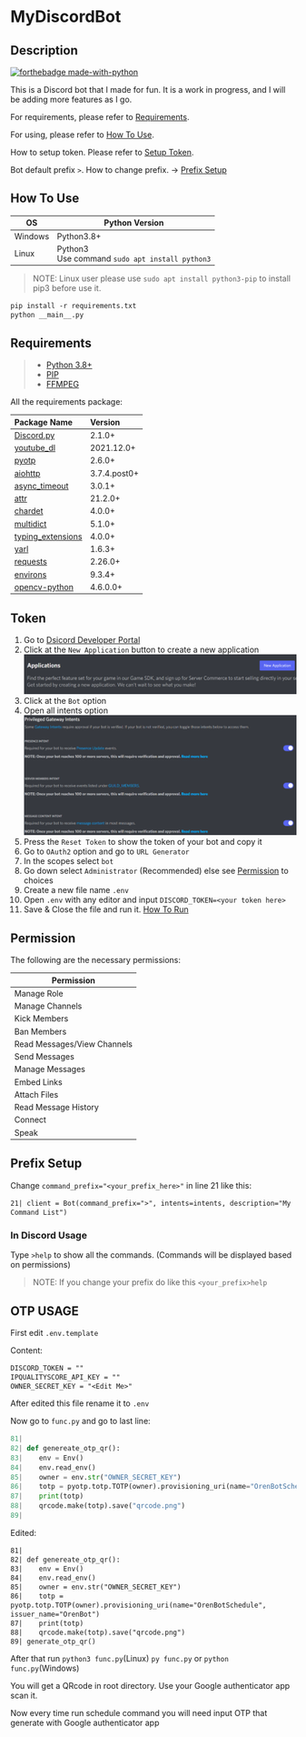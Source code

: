 # MyDiscordBot

## Description

[![forthebadge made-with-python](http://ForTheBadge.com/images/badges/made-with-python.svg)](https://www.python.org/)

This is a Discord bot that I made for fun. It is a work in progress, and I will be adding more features as I go.

For requirements, please refer to [Requirements](#Requirements).

For using, please refer to [How To Use](#How-To-Use).

How to setup token. Please refer to [Setup Token](#Token).

Bot default prefix `>`. How to change prefix. -> [Prefix Setup](#Prefix-Setup)

## How To Use

OS      |Python Version
--------|---------------
Windows |Python3.8+
Linux   |Python3 <br>Use command `sudo apt install python3`

> NOTE: Linux user please use `sudo apt install python3-pip` to install pip3 before use it.

    pip install -r requirements.txt
    python __main__.py

## Requirements
> - [Python 3.8+](https://www.python.org/downloads/)
> - [PIP](https://pip.pypa.io/en/stable/installation/)
> - [FFMPEG](https://ffmpeg.org/download.html)

All the requirements package:

Package Name                                                                  |Version
:-----------------------------------------------------------------------------|:------
[Discord.py](https://discordpy.readthedocs.io/en/latest/intro.html#installing)|2.1.0+
[youtube_dl](https://pypi.org/project/youtube_dl)                             |2021.12.0+
[pyotp](https://pypi.org/project/pyotp/) |2.6.0+
[aiohttp](https://pypi.org/project/aiohttp/)                                  |3.7.4.post0+
[async_timeout](https://pypi.org/project/async-timeout/)                      |3.0.1+
[attr](https://pypi.org/project/attrs/)                                       |21.2.0+
[chardet](https://pypi.org/project/chardet/)                                  |4.0.0+
[multidict](https://pypi.org/project/multidict/)                              |5.1.0+
[typing_extensions](https://pypi.org/project/typing-extensions/)              |4.0.0+
[yarl](https://pypi.org/project/yarl/)                                        |1.6.3+
[requests](https://pypi.org/project/requests/)                                |2.26.0+
[environs](https://pypi.org/project/environs/)                                |9.3.4+
[opencv-python](https://pypi.org/project/opencv-python/)                      |4.6.0.0+

## Token

1. Go to [Dsicord Developer Portal](https://github.com/Yekong995/MyDiscordBot.git)
2. Click at the `New Application` button to create a new application
![New_Application_Button](image/capp.png)
3. Click at the `Bot` option
4. Open all intents option
![Option_Intents](image/intents.png)
5. Press the `Reset Token` to show the token of your bot and copy it
6. Go to `OAuth2` option and go to `URL Generator`
7. In the scopes select `bot`
8. Go down select `Administrator` (Recommended) else see [Permission](#Permission) to choices
9. Create a new file name `.env`
10. Open `.env` with any editor and input `DISCORD_TOKEN=<your token here>`
11. Save & Close the file and run it. [How To Run](#How-To-Use)

## Permission

The following are the necessary permissions:

Permission                 |
---------------------------|
Manage Role                |
Manage Channels            |
Kick Members               |
Ban Members                |
Read Messages/View Channels|
Send Messages              |
Manage Messages            |
Embed Links                |
Attach Files               |
Read Message History       |
Connect                    |
Speak                      |

## Prefix Setup

Change `command_prefix="<your_prefix_here>"` in line 21 like this:

    21| client = Bot(command_prefix=">", intents=intents, description="My Command List")

### In Discord Usage

Type `>help` to show all the commands. (Commands will be displayed based on permissions)

> NOTE: If you change your prefix do like this `<your_prefix>help`



## OTP USAGE

First edit `.env.template`

Content: 

```
DISCORD_TOKEN = ""
IPQUALITYSCORE_API_KEY = ""
OWNER_SECRET_KEY = "<Edit Me>"
```

After edited this file rename it to `.env`

Now go to `func.py` and go to last line:

```python	
81|
82| def genereate_otp_qr():
83|    env = Env()
84|    env.read_env()
85|    owner = env.str("OWNER_SECRET_KEY")
86|    totp = pyotp.totp.TOTP(owner).provisioning_uri(name="OrenBotSchedule", issuer_name="OrenBot")
87|    print(totp)
88|    qrcode.make(totp).save("qrcode.png")
89|
```

Edited:
```pytho
81|
82| def genereate_otp_qr():
83|    env = Env()
84|    env.read_env()
85|    owner = env.str("OWNER_SECRET_KEY")
86|    totp = pyotp.totp.TOTP(owner).provisioning_uri(name="OrenBotSchedule", issuer_name="OrenBot")
87|    print(totp)
88|    qrcode.make(totp).save("qrcode.png")
89| generate_otp_qr()
```

After that run `python3 func.py`(Linux) `py func.py` or `python func.py`(Windows)

You will get a QRcode in root directory. Use your Google authenticator app scan it.

Now every time run schedule command you will need input OTP that generate with Google authenticator app
